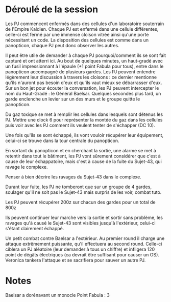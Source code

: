# Déroulé de la session

Les PJ commencent enfermés dans des cellules d'un laboratoire souterrain de l'Empire Kaldien. 
Chaque PJ est enfermé dans une cellule différentes, celle-ci est fermé par une immense cloison vitrée ainsi qu'une porte nécessitant un code. 
La disposition des cellules est comme dans un panopticon, chaque PJ peut donc observer les autres. 

Il peut être utile de demander à chaque PJ pourquoi/comment ils se sont fait capturé et ont atterri ici.
Au bout de quelques minutes, un haut-gradé avec un fusil impressionnant à l'épaule (+1 point Fabula pour tous), entre dans le panopticon accompagné de plusieurs gardes. Les PJ peuvent entendre légèrement leur discussion à travers les cloisons : ce dernier mentionne qu'ils n'auront pas besoin d'eux et qu'ils vaut mieux se débarrasser d'eux.
Sur un bon jet pour écouter la conversation, les PJ peuvent intercepter le nom du Haut-Gradé : le Général Baelsar.
Quelques secondes plus tard, un garde enclenche un levier sur un des murs et le groupe quitte le panopticon.

Du gaz toxique se met à remplir les cellules dans lesquels sont détenus les PJ.
Mettre une clock 6 pour représenter la montée du gaz dans les cellules puis voir avec les PJ comment ils veulent tenter de s'échapper (DC 10).

Une fois qu'ils se sont échappé, ils vont vouloir récupérer leur équipement, celui-ci se trouve dans la tour centrale du panopticon. 

En sortant du panopticon et en cherchant la sortie, une alarme se met à retentir dans tout le bâtiment, les PJ vont sûrement considérer que c'est à cause de leur échappatoire, mais c'est à cause de la fuite du Sujet-43, qui ravage le complexe.

Penser à bien décrire les ravages du Sujet-43 dans le complexe.

Durant leur fuite, les PJ ne tomberont que sur un groupe de 4 gardes, soulager qu'il ne soit pas le Sujet-43 mais surpris de les voir, combat tuto.

Les PJ peuvent récupérer 200z sur chacun des gardes pour un total de 800z

Ils peuvent continuer leur marche vers la sortie et sortir sans problème, les ravages qu'à causé le Sujet-43 sont visibles jusqu'à l'extérieur, celui-ci s'étant clairement échappé.

Un petit combat contre Baelsar a l'extérieur. Au premier round il charge une attaque extrêmement puissante, qu'il effectuera au second round. 
Celle-ci ciblera un PJ aléatoire (leur demander à tous un chiffre) et infligera 120 point de dégâts électriques (ca devrait être suffisant pour causer un OS). Veronica tankera l'attaque et se sacrifiera pour sauver un autre PJ.

# Notes
Baelsar a dorénavant un monocle
Point Fabula : 3